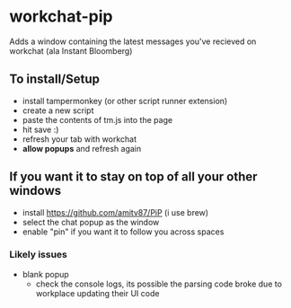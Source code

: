 # workchat-pip

Adds a window containing the latest messages you've recieved on workchat (ala Instant Bloomberg) 


## To install/Setup

- install tampermonkey (or other script runner extension) 
- create a new script 
- paste the contents of tm.js into the page 
- hit save :) 
- refresh your tab with workchat 
- **allow popups** and refresh again 


## If you want it to stay on top of all your other windows 
- install https://github.com/amitv87/PiP (i use brew) 
- select the chat popup as the window
- enable "pin" if you want it to follow you across spaces 

### Likely issues
- blank popup 
    - check the console logs, its possible the parsing code broke due to workplace updating their UI code 
